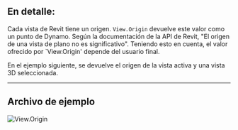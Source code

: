 ## En detalle:
Cada vista de Revit tiene un origen. `View.Origin` devuelve este valor como un punto de Dynamo. Según la documentación de la API de Revit, "El origen de una vista de plano no es significativo". Teniendo esto en cuenta, el valor ofrecido por `View.Origin' depende del usuario final.

En el ejemplo siguiente, se devuelve el origen de la vista activa y una vista 3D seleccionada.
___
## Archivo de ejemplo

![View.Origin](./Revit.Elements.Views.View.Origin_img.jpg)

